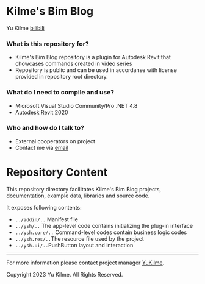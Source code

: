 # Kilme's Bim Blog #

Yu Kilme
[bilibili](https://space.bilibili.com/280142526/video)

### What is this repository for? ###
* Kilme's Bim Blog repository is a plugin for Autodesk Revit that chowcases commands created in video series
* Repository is public and can be used in accordanse with license provided in repository root directory.

### What do I need to compile and use? ###
* Microsoft Visual Studio Community/Pro .NET 4.8
* Autodesk Revit 2020

### Who and how do I talk to? ###
* External cooperators on project
* Contact me via [email](1127160422@qq.com)

# Repository Content
This repository directory facilitates Kilme's Bim Blog projects, documentation, example data, libraries and source code.

It exposes following contents:
* `../addin/..` Manifest file
* `../ysh/..` The app-level code contains initializing the plug-in interface
* `../ysh.core/..` Command-level codes contain business logic codes
* `../ysh.res/..`The resource file used by the project
* `../ysh.ui/..`PushButton layout and interaction
---
For more information please contact project manager [YuKilme](1127160422@qq.com).

Copyright 2023 Yu Kilme. All Rights Reserved.